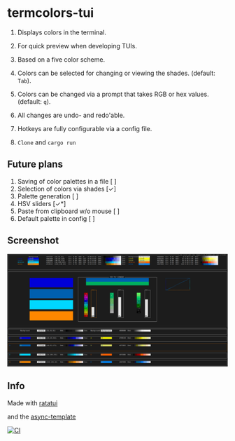 # termcolors-tui

1. Displays colors in the terminal.

2. For quick preview when developing TUIs.

3. Based on a five color scheme.

4. Colors can be selected for changing or viewing the shades. (default: `Tab`).

5. Colors can be changed via a prompt that takes RGB or hex values. (default: `q`).

6. All changes are undo- and redo'able.

7. Hotkeys are fully configurable via a config file.

8. `Clone` and `cargo run`




## Future plans

1. Saving of color palettes in a file   [ ]
2. Selection of colors via shades       [✓]
3. Palette generation                   [ ]
4. HSV sliders                          [✓*]
5. Paste from clipboard w/o mouse       [ ]
6. Default palette in config            [ ]


## Screenshot

![HSV](HSV.PNG)


## Info

Made with [ratatui](https://github.com/ratatui-org/ratatui)

and the [async-template](https://github.com/ratatui-org/ratatui-async-template)














[![CI](https://github.com//termcolors/workflows/CI/badge.svg)](https://github.com//termcolors/actions)